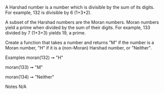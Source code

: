 A Harshad number is a number which is divisible by the sum of its digits. For example, 132 is divisible by 6 (1+3+2).

A subset of the Harshad numbers are the Moran numbers. Moran numbers yield a prime when divided by the sum of their digits. For example, 133 divided by 7 (1+3+3) yields 19, a prime.

Create a function that takes a number and returns "M" if the number is a Moran number, "H" if it is a (non-Moran) Harshad number, or "Neither".

Examples
moran(132) ➞ "H"

moran(133) ➞ "M"

moran(134) ➞ "Neither"

Notes
N/A